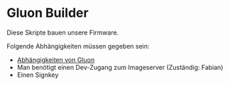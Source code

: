 # Gluon Builder

Diese Skripte bauen unsere Firmware.

Folgende Abhängigkeiten müssen gegeben sein:

* [Abhängigkeiten von Gluon](http://gluon.readthedocs.org/en/v2015.1.1/user/getting_started.html#dependencies)
* Man benötigt einen Dev-Zugang zum Imageserver (Zuständig: Fabian)
* Einen Signkey
